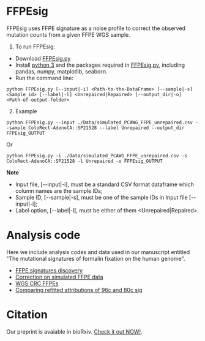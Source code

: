 # FFPEsig

FFPEsig uses FFPE signature as a noise profile to correct the observed mutation counts from a given FFPE WGS sample.

1. To run FFPEsig:
+ Download [FFPEsig.py](https://github.com/QingliGuo/FFPEsig/blob/main/FFPEsig.py)
+ Install [python 3](https://www.python.org/downloads/) and the packages required in [FFPEsig.py](https://github.com/QingliGuo/FFPEsig/blob/main/FFPEsig.py), including pandas, numpy, matplotlib, seaborn.
+ Run the command line:
```
python FFPEsig.py [--input|-i] <Path-to-the-DataFrame> [--sample|-s] <Sample_id> [--label|-l] <Unrepaired|Repaired> [--output_dir|-o] <Path-of-output-folder>
```
2. Example
```
python FFPEsig.py --input ./Data/simulated_PCAWG_FFPE_unrepaired.csv --sample ColoRect-AdenoCA::SP21528 --label Unrepaired --output_dir FFPEsig_OUTPUT
```
Or 

```
python FFPEsig.py -i ./Data/simulated_PCAWG_FFPE_unrepaired.csv -s ColoRect-AdenoCA::SP21528 -l Unrepaired -o FFPEsig_OUTPUT
```

**Note**
+ Input file, [--input|-i], must be a standard CSV format dataframe which column names are the sample IDs;
+ Sample ID, [--sample|-s], must be one of the sample IDs in Input file [--input|-i];
+ Label option, [--label|-l], must be either of them <Unrepaired|Repaired>.

# Analysis code
Here we include analysis codes and data used in our manuscript entitled "The mutational signatures of formalin fixation on the human genome".
+ [FFPE signatures discovery](https://qingliguo.github.io/FFPEsig/FFPEsig_discovery.html)
+ [Correction on simulated FFPE data](https://qingliguo.github.io/FFPEsig/Correctting_FFPEnoise_in_SimulatedFFPEs_from_PCAWG.html)
+ [WGS CRC FFPEs](https://qingliguo.github.io/FFPEsig/Correcting_FFPEnoise_in_WGS_FFPE_CRCs.html )
+ [Comparing refitted attributions of 96c and 80c sig](https://qingliguo.github.io/FFPEsig/Comparing_refitting_results_of_96c_80c_sig.html)

# Citation

Our preprint is avaiable in bioRxiv. [Check it out NOW!](https://www.biorxiv.org/content/10.1101/2021.03.11.434918v1). 
